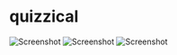 # quizzical

![Screenshot](Screenshot%231.png)
![Screenshot](Screenshot%232.png)
![Screenshot](Screenshot%233.png)
